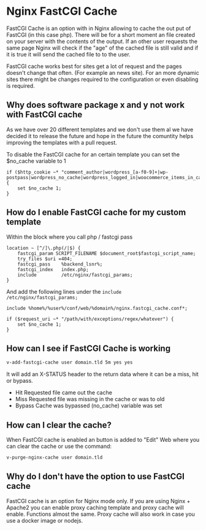 # Nginx FastCGI Cache

FastCGI Cache is an option with in Nginx allowing to cache the out put of FastCGI (in this case php). There will be for a short moment an file created on your server with the contents of the output. If an other user requests the same page Nginx will check if the "age" of the cached file is still valid and if it is true it will send the cached file to to the user.

FastCGI cache works best for sites get a lot of request and the pages doesn't change that often. (For example an news site). For an more dynamic sites there might be changes required to the configuration or even disabling is required.

## Why does software package x and y not work with FastCGI cache

As we have over 20 different templates and we don't use them al we have decided it to release the future and hope in the future the comuntity helps improving the templates with a pull request.

To disable the FastCGI cache for an certain template you can set the $no_cache variable to 1

```
if ($http_cookie ~* "comment_author|wordpress_[a-f0-9]+|wp-postpass|wordpress_no_cache|wordpress_logged_in|woocommerce_items_in_cart|woocommerce_cart_hash|PHPSESSID") {
    set $no_cache 1;
}
```

## How do I enable FastCGI cache for my custom template

Within the block where you call php / fastcgi pass

```
location ~ [^/]\.php(/|$) {
    fastcgi_param SCRIPT_FILENAME $document_root$fastcgi_script_name;
    try_files $uri =404;
    fastcgi_pass    %backend_lsnr%;
    fastcgi_index   index.php;
    include         /etc/nginx/fastcgi_params;
}
```

And add the following lines under the `include         /etc/nginx/fastcgi_params;`

```
include %home%/%user%/conf/web/%domain%/nginx.fastcgi_cache.conf*;

if ($request_uri ~* "/path/with/exceptions/regex/whatever") {
    set $no_cache 1;
}
```

## How can I see if FastCGI Cache is working

```bash
v-add-fastcgi-cache user domain.tld 5m yes yes
```

It will add an X-STATUS header to the return data where it can be a miss, hit or bypass.

- Hit Requested file came out the cache
- Miss Requested file was missing in the cache or was to old
- Bypass Cache was bypassed (no_cache) variable was set

## How can I clear the cache?

When FastCGI cache is enabled an button is added to "Edit" Web where you can clear the cache or use the command:

```bash
v-purge-nginx-cache user domain.tld
```

## Why do I don't have the option to use FastCGI cache

FastCGI cache is an option for Nginx mode only. If you are using Nginx + Apache2 you can enable proxy caching template and proxy cache will enable. Functions almost the same. Proxy cache will also work in case you use a docker image or nodejs.
